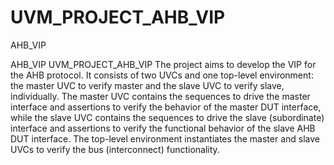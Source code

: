 # UVM_PROJECT_AHB_VIP
AHB_VIP



AHB_VIP UVM_PROJECT_AHB_VIP The project aims to develop the VIP for the AHB protocol. It consists 
of two UVCs and one top-level environment: the master UVC to verify master and the slave UVC to verify slave, 
individually. The master UVC contains the sequences to drive the master interface and assertions to 
verify the behavior of the master DUT interface, while the slave UVC contains the sequences to drive the slave (subordinate) interface 
and assertions to verify the functional behavior of the slave AHB DUT interface. The top-level environment instantiates the master 
and slave UVCs to verify the bus (interconnect) functionality.
